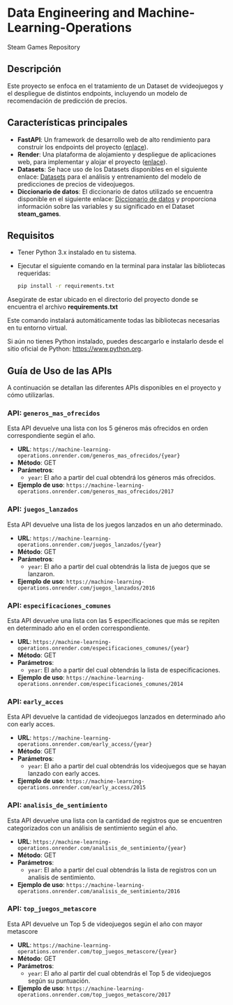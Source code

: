 # Data Engineering and Machine-Learning-Operations

Steam Games Repository

## Descripción

Este proyecto se enfoca en el tratamiento de un Dataset de vvideojuegos y el despliegue de distintos endpoints, incluyendo un modelo de recomendación de predicción de precios.

## Características principales

- **FastAPI**: Un framework de desarrollo web de alto rendimiento para construir los endpoints del proyecto ([enlace](https://fastapi.tiangolo.com)).
- **Render**: Una plataforma de alojamiento y despliegue de aplicaciones web, para implementar y alojar el proyecto ([enlace](https://render.com)).
- **Datasets**: Se hace uso de los Datasets disponibles en el siguiente enlace: [Datasets](https://drive.google.com/drive/folders/1HqBG2-sUkz_R3h1dZU5F2uAzpRn7BSpj) para el análisis y entrenamiento del modelo de predicciones de precios de videojuegos.
- **Diccionario de datos**: El diccionario de datos utilizado se encuentra disponible en el siguiente enlace: [Diccionario de datos](https://docs.google.com/spreadsheets/d/1-t9HLzLHIGXvliq56UE_gMaWBVTPfrlTf2D9uAtLGrk/edit#gid=0) y proporciona información sobre las variables y su significado en el Dataset **steam_games**.

## Requisitos

- Tener Python 3.x instalado en tu sistema.
- Ejecutar el siguiente comando en la terminal para instalar las bibliotecas requeridas:

  ```bash
  pip install -r requirements.txt
Asegúrate de estar ubicado en el directorio del proyecto donde se encuentra el archivo **requirements.txt**

Este comando instalará automáticamente todas las bibliotecas necesarias en tu entorno virtual.

Si aún no tienes Python instalado, puedes descargarlo e instalarlo desde el sitio oficial de Python: https://www.python.org.

## Guía de Uso de las APIs

A continuación se detallan las diferentes APIs disponibles en el proyecto y cómo utilizarlas.

### API: `generos_mas_ofrecidos`

Esta API devuelve una lista con los 5 géneros más ofrecidos en orden correspondiente según el año.

- **URL**: `https://machine-learning-operations.onrender.com/generos_mas_ofrecidos/{year}`
- **Método**: GET
- **Parámetros**:
  - `year`: El año a partir del cual obtendrá los géneros más ofrecidos.
- **Ejemplo de uso**: `https://machine-learning-operations.onrender.com/generos_mas_ofrecidos/2017`

### API: `juegos_lanzados`

Esta API devuelve una lista de los juegos lanzados en un año determinado.

- **URL**: `https://machine-learning-operations.onrender.com/juegos_lanzados/{year}`
- **Método**: GET
- **Parámetros**:
  - `year`: El año a partir del cual obtendrás la lista de juegos que se lanzaron.
- **Ejemplo de uso**: `https://machine-learning-operations.onrender.com/juegos_lanzados/2016`

### API: `especificaciones_comunes`

Esta API devuelve una lista con las 5 especificaciones que más se repiten en determinado año en el orden correspondiente.

- **URL**: `https://machine-learning-operations.onrender.com/especificaciones_comunes/{year}`
- **Método**: GET
- **Parámetros**:
  - `year`: El año a partir del cual obtendrás la lista de especificaciones.
- **Ejemplo de uso**: `https://machine-learning-operations.onrender.com/especificaciones_comunes/2014`

### API: `early_acces`

Esta API devuelve la cantidad de videojuegos lanzados en determinado año con early acces.

- **URL**: `https://machine-learning-operations.onrender.com/early_access/{year}`
- **Método**: GET
- **Parámetros**:
  - `year`: El año a partir del cual obtendrás los videojuegos que se hayan lanzado con early acces.
- **Ejemplo de uso**: `https://machine-learning-operations.onrender.com/early_access/2015`

### API: `analisis_de_sentimiento`

Esta API devuelve una lista con la cantidad de registros que se encuentren categorizados con un análisis de sentimiento según el año.

- **URL**: `https://machine-learning-operations.onrender.com/analisis_de_sentimiento/{year}`
- **Método**: GET
- **Parámetros**:
  - `year`: El año a partir del cual obtendrás la lista de registros con un analisis de sentimiento.
- **Ejemplo de uso**: `https://machine-learning-operations.onrender.com/analisis_de_sentimiento/2016`

### API: `top_juegos_metascore`

Esta API devuelve un Top 5 de videojuegos según el año con mayor metascore

- **URL**: `https://machine-learning-operations.onrender.com/top_juegos_metascore/{year}`
- **Método**: GET
- **Parámetros**:
  - `year`: El año al partir del cual obtendrás el Top 5 de videojuegos según su puntuación.
- **Ejemplo de uso**: `https://machine-learning-operations.onrender.com/top_juegos_metascore/2017`
